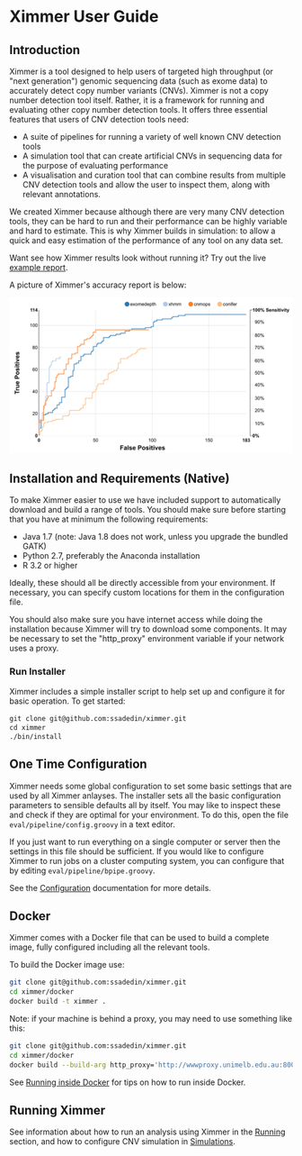 # Ximmer User Guide

## Introduction

Ximmer is a tool designed to help users of targeted high throughput (or "next generation") 
genomic sequencing data (such as exome data) to accurately detect copy number variants
(CNVs). Ximmer is not a copy number detection tool itself. Rather, it is a framework for
running and evaluating other copy number detection tools. It offers three essential features
that users of CNV detection tools need:

 * A suite of pipelines for running a variety of well known CNV detection tools
 * A simulation tool that can create artificial CNVs in sequencing data for 
   the purpose of evaluating performance
 * A visualisation and curation tool that can combine results from multiple 
   CNV detection tools and allow the user to inspect them, along with 
   relevant annotations.

We created Ximmer because although there are very many CNV detection tools,
they can be hard to run and their performance can be highly variable and
hard to estimate. This is why Ximmer builds in simulation: to allow 
a quick and easy estimation of the performance of any tool on any data set.

Want see how Ximmer results look without running it? Try out the live 
[example report](http://example.ximmer.org/).

A picture of Ximmer's accuracy report is below:

![Ximmer Accuracy Report](ximmer_roc_example.png)


## Installation and Requirements (Native)

To make Ximmer easier to use we have included support to automatically 
download and build a range of tools. You should make sure before starting
that you have at minimum the following requirements:


 * Java 1.7 (note: Java 1.8 does not work, unless you upgrade the bundled GATK)
 * Python 2.7, preferably the Anaconda installation
 * R 3.2 or higher
   
Ideally, these should all be directly accessible from your environment. 
If necessary, you can specify custom locations for them in the configuration file.


You should also make sure you have internet access while doing the installation
because Ximmer will try to download some components. It may be necessary to set 
the "http_proxy" environment variable if your network uses a proxy.


### Run Installer

Ximmer includes a simple installer script to help set up and configure
it for basic operation. To get started:

```
git clone git@github.com:ssadedin/ximmer.git
cd ximmer
./bin/install
```

## One Time Configuration

Ximmer needs some global configuration to set some basic settings that are used
by all Ximmer anlayses. The installer sets all the basic configuration parameters to 
sensible defaults all by itself. You may like to inspect these and check if they are 
optimal for your environment.  To do this, open the file `eval/pipeline/config.groovy` in a text
editor. 

If you just want to run everything on a single computer or server then the settings 
in this file should be sufficient. If you would like to configure Ximmer to run jobs
on a cluster computing system, you can configure that by editing 
`eval/pipeline/bpipe.groovy`.

See the [Configuration](config.md) documentation for more details. 

## Docker

Ximmer comes with a Docker file that can be used to build a complete image,
fully configured including all the relevant tools.

To build the Docker image use:

```bash
git clone git@github.com:ssadedin/ximmer.git
cd ximmer/docker
docker build -t ximmer . 
```

Note: if your machine is behind a proxy, you may need to use something like this:

```bash
git clone git@github.com:ssadedin/ximmer.git
cd ximmer/docker
docker build --build-arg http_proxy='http://wwwproxy.unimelb.edu.au:8000' -t ximmer . 
```

See [Running inside Docker](docker.md) for tips on how to run inside Docker.

## Running Ximmer

See information about how to run an analysis using Ximmer in the [Running](running.md) 
section, and how to configure CNV simulation in [Simulations](simulations.md).
